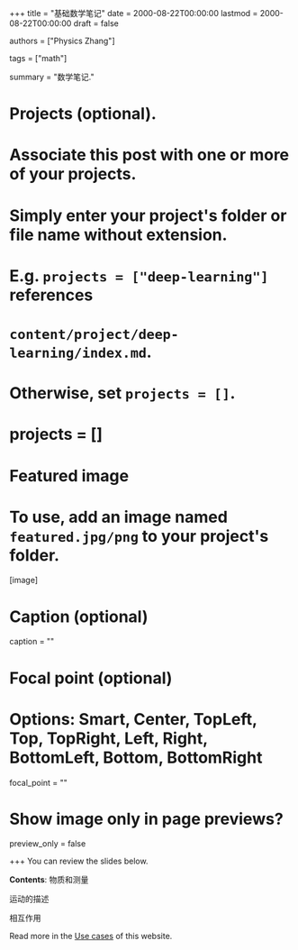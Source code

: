 +++
title = "基础数学笔记"
date = 2000-08-22T00:00:00
lastmod = 2000-08-22T00:00:00
draft = false

authors = ["Physics Zhang"]

tags = ["math"]

summary = "数学笔记."

# Projects (optional).
#   Associate this post with one or more of your projects.
#   Simply enter your project's folder or file name without extension.
#   E.g. `projects = ["deep-learning"]` references 
#   `content/project/deep-learning/index.md`.
#   Otherwise, set `projects = []`.
# projects = []

# Featured image
# To use, add an image named `featured.jpg/png` to your project's folder. 
[image]
  # Caption (optional)
  caption = ""

  # Focal point (optional)
  # Options: Smart, Center, TopLeft, Top, TopRight, Left, Right, BottomLeft, Bottom, BottomRight
  focal_point = ""

  # Show image only in page previews?
  preview_only = false


+++
You can review the slides below.

**Contents**:
物质和测量

运动的描述

相互作用

Read more in the [Use cases](./usecase/) of this website.
